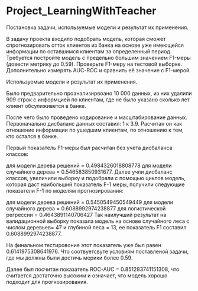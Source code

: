 # Project_LearningWithTeacher

Постановка задачи, используемые модели и результат их применения.

В задачу проекта входило подобрать модель, которая сможет спрогнозировать отток клиентов из банка на основе уже имеющейся информации по оставшимся клиентам за определенный период. Требуется постройте модель с предельно большим значением F1-меры (довести метрику до 0.59). Проверьте F1-меру на тестовой выборке. Дополнительно измерять AUC-ROC и сравнить её значение с F1-мерой.

Используемые модели и результат их применения.

Было предварительно проанализирвоано 10 000 данных, из них удалили 909 строк с информцией по клиентам, где не было указано сколько лет клиент обсулиживется в банке.

После чего было проведено кодирование и масштабирование данных. Первоначально дисбаланс данных составил: 1 к 3.9. Расчитан он как отношение информации по ушедшим клиентам, по отношению к тем, кто остался в банке.

Первый показатель F1-меры был расчитан без учета дисбаланса классов:

для модели дерева решений = 0.4984326018808778
для модели случайного дерева = 0.546583850931677.
Далее учли дисбаланс классов, увеличили выборку и подобрали с помощью циклов модель, которая даст наибольший показатель F-1 меры, получили следующие показатели F-1 по моделям прогнозирования:

для модели дерева решений = 0.5450549450549449
для модели случайного дерева = 0.6088992974238877
для логистической регрессии = 0.4643891140706427
Так наилучший результат на валидационной выборку показала модель на основе случайного леса с числом деревьев= 47 и глубиной леса = 13, ее показатель F1 составил 0.6088992974238877.

На финальном тестировоние этот показатель уже был равен 0.6141975308641976. Что соотвуетсвуте условиям поставленой задачи, где мы должны были достичь мерики более 0.59.

Далее был посчитан показатель ROC-AUC = 0.851283741151308, что считается достаточно высоким и означает, что модель хорошо подходит для прогнозирования.
